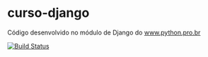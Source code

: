 # curso-django

Código desenvolvido no módulo de Django do www.python.pro.br

[![Build Status](https://app.travis-ci.com/rafa-cost/curso-django.svg?branch=main)](https://app.travis-ci.com/rafa-cost/curso-django)